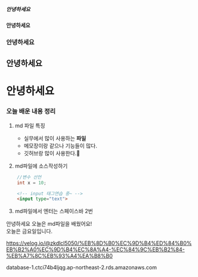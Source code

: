 ##### 안녕하세요
#### 안녕하세요
### 안녕하세요
## 안녕하세요
# 안녕하세요

### 오늘 배운 내용 정리
1. md 파일 특징
    - 실무에서 많이 사용하는 **파일**
    - 메모장이랑 같으나 기능들이 많다.
    - 깃허브랑 많이 사용한다.🎈

2. md파일에 소스작성하기
```java
    //변수 선언
    int x = 10;
```
```html
    <!-- input 태그연습 중~ -->
    <input type="text">
```
3. md파일에서 엔터는 스페이스바 2번  

안녕하세요 오늘은 md파일을 배웠어요!  
오늘은 금요일입니다.

https://velog.io/@zkdlcl5050/%EB%8D%B0%EC%9D%B4%ED%84%B0%EB%B2%A0%EC%9D%B4%EC%8A%A4-%EC%84%9C%EB%B2%84-%EB%A7%8C%EB%93%A4%EA%B8%B0

database-1.ctci74b4ljqg.ap-northeast-2.rds.amazonaws.com